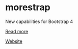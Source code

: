 # morestrap
New capabilities for Bootstrap 4

[Read more](http://robertnicjoo.github.io/morestrap)

[Website](http://morestrap.cf/)
